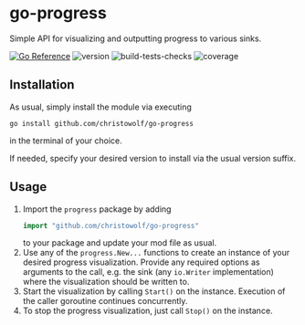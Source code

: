 # go-progress
Simple API for visualizing and outputting progress to various sinks.

[![Go Reference](https://pkg.go.dev/badge/github.com/christowolf/go-progress.svg)](https://pkg.go.dev/github.com/christowolf/go-progress) ![version](https://img.shields.io/github/v/release/ChristoWolf/go-progress?color=purple&style=flat-square) ![build-tests-checks](https://img.shields.io/github/workflow/status/ChristoWolf/go-progress/Go/main?label=build%2C%20tests%20and%20other%20checks&style=flat-square) ![coverage](https://img.shields.io/codecov/c/github/ChristoWolf/go-progress?style=flat-square)

## Installation
As usual, simply install the module via executing
```
go install github.com/christowolf/go-progress
```
in the terminal of your choice.

If needed, specify your desired version to install via the usual version suffix.

## Usage
1. Import the `progress` package by adding
   ```go
   import "github.com/christowolf/go-progress"
   ```
   to your package and update your mod file as usual.
2. Use any of the `progress.New...` functions to create an instance of your desired progress visualization.
Provide any required options as arguments to the call, e.g. the sink (any `io.Writer` implementation) where the visualization should be written to.
3. Start the visualization by calling `Start()` on the instance.
Execution of the caller goroutine continues concurrently.
4. To stop the progress visualization, just call `Stop()` on the instance.
